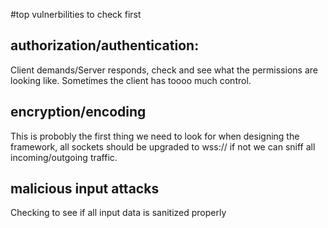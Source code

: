 #top vulnerbilities to check first

## authorization/authentication:

Client demands/Server responds, check and see what the permissions are looking like.
Sometimes the client has toooo much control.


## encryption/encoding

This is probobly the first thing we need to look for when designing the framework, all sockets should be upgraded to wss:// if not we can sniff all incoming/outgoing traffic.


## malicious input attacks

Checking to see if all input data is sanitized properly








